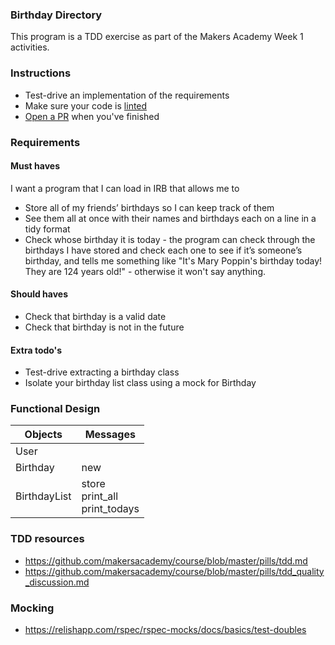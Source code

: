 ### Birthday Directory

This program is a TDD exercise as part of the Makers Academy Week 1 activities.

### Instructions

- Test-drive an implementation of the requirements
- Make sure your code is [linted](https://github.com/rubocop-hq/rubocop)
- [Open a PR](https://services.github.com/on-demand/github-cli/open-pull-request-github) when you've finished

### Requirements

#### Must haves
I want a program that I can load in IRB that allows me to
- Store all of my friends’ birthdays so I can keep track of them
- See them all at once with their names and birthdays each on a line in a tidy format
- Check whose birthday it is today - the program can check through the birthdays I have stored and check each one to see if it’s someone’s birthday, and tells me something like "It's Mary Poppin's birthday today! They are 124 years old!" - otherwise it won't say anything.

#### Should haves
- Check that birthday is a valid date
- Check that birthday is not in the future

#### Extra todo's
- Test-drive extracting a birthday class
- Isolate your birthday list class using a mock for Birthday

### Functional Design

| Objects      | Messages                                                    |
|--------------|-------------------------------------------------------------|
| User         |                                                             |
| Birthday     | new                                                         |
| BirthdayList | store<br>print_all<br>print_todays |


### TDD resources

- https://github.com/makersacademy/course/blob/master/pills/tdd.md
- https://github.com/makersacademy/course/blob/master/pills/tdd_quality_discussion.md

### Mocking

- https://relishapp.com/rspec/rspec-mocks/docs/basics/test-doubles
